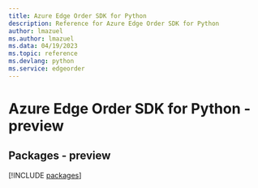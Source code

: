 ```yaml
---
title: Azure Edge Order SDK for Python
description: Reference for Azure Edge Order SDK for Python
author: lmazuel
ms.author: lmazuel
ms.data: 04/19/2023
ms.topic: reference
ms.devlang: python
ms.service: edgeorder
---
```

# Azure Edge Order SDK for Python - preview
## Packages - preview
[!INCLUDE [packages](edge-order-index.md)]
